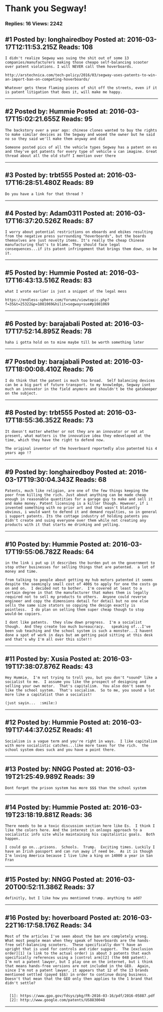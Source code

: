 # Thank you Segway!

### Replies: 16 Views: 2242

## \#1 Posted by: longhairedboy Posted at: 2016-03-17T12:11:53.215Z Reads: 108

```
I didn't realize Segway was suing the shit out of some 13 companies/manufacturers making those cheapo self-balancing scooter  over patent violations. I will NEVER call them hoverboards. 

http://arstechnica.com/tech-policy/2016/03/segway-uses-patents-to-win-an-import-ban-on-competing-hoverboards/

Whatever gets these flaming pieces of shit off the streets, even if it is patent litigation that does it, will make me happy.
```

---
## \#2 Posted by: Hummie Posted at: 2016-03-17T15:02:21.655Z Reads: 95

```
The backstory over a year ago: chinese clones wanted to buy the rights to make similar devices as the Segway and wooed the owner but he said no so they said we'll make them anyway and did

Someone posted pics of all the vehicle types Segway has a patent on es and they've got patents for every type of vehicle u can imagine. Great thread about all the old stuff I mention over there
```

---
## \#3 Posted by: trbt555 Posted at: 2016-03-17T16:28:51.480Z Reads: 89

```
Do you have a link for that thread ?
```

---
## \#4 Posted by: Adam0311 Posted at: 2016-03-17T16:37:20.526Z Reads: 87

```
I worry about potential restrictions on eboards and ebikes resulting from the negative press surrounding "hoverboards", but the boards themselves are just novelty items. It's really the cheap Chinese manufacturing that's to blame. They should face legal consequences...if its patent infringement that brings them down, so be it.
```

---
## \#5 Posted by: Hummie Posted at: 2016-03-17T16:43:13.516Z Reads: 83

```
what I wrote earlier is just a snippet of the legal mess

https://endless-sphere.com/forums/viewtopic.php?f=35&t=25322&p=1081069&hilit=segway+sue#p1081069
```

---
## \#6 Posted by: barajabali Posted at: 2016-03-17T17:52:14.895Z Reads: 78

```
haha i gotta hold on to mine maybe till be worth something later
```

---
## \#7 Posted by: barajabali Posted at: 2016-03-17T18:00:08.410Z Reads: 76

```
I do think that the patent is much too broad.  Self balancing devices can be a big part of future transport. to my knowledge, Segway isnt much an innovator in the field anymore and shouldn't be the gatekeeper on the subject.
```

---
## \#8 Posted by: trbt555 Posted at: 2016-03-17T18:55:36.352Z Reads: 73

```
It doesn't matter whether or not they are an innovator or not at present, what matters is the innovative idea they edeveloped at the time, which they have the right to defend now.

The original inventor of the hoverboard reportedly also patented his 4 years ago !?
```

---
## \#9 Posted by: longhairedboy Posted at: 2016-03-17T19:30:04.343Z Reads: 68

```
Patents, much like religion, are one of the few things keeping the poor from killing the rich. Just about anything can be made cheap enough in reasonable quantities for a garage guy to make and sell it and make money. Patent licensing is a killer though. However, if i invented something with no prior art and that wasn't blatantly obvious, i would want to defend it and demand royalties, so in general i support patents. Its the cottage industry of holding patents you didn't create and suing everyone over them while not creating any products with it that starts me drinking and yelling.
```

---
## \#10 Posted by: Hummie Posted at: 2016-03-17T19:55:06.782Z Reads: 64

```
in the link i put up it describes the burden put on the government to stop other businesses for selling things that are patented.  a lot of money and time.  

from talking to people about getting my hub motors patented it seems despite the seemingly small cost of 400$ to apply for one the costs go on and on.  I decided not to bother.  I'm covered at least to a certain degree in that the manufacturer that makes them is legally required not to sell my products to others.  Anyone could reverse engineer and copy the dimensions detail for detail but no one else sells the same size stators so copying the design exactly is pointless.  I do plan on selling them super cheap though to stop would-be copiers.

I dont like patents.  they slow down progress.  I'm a socialist though.  And they create too much bureaucracy.   speaking of...I've been sub teaching and the school system is such a monster...I havent done a spot of work in days but am getting paid sitting at this desk and that's why I'm all over this site!!!
```

---
## \#11 Posted by: Xusia Posted at: 2016-03-19T17:38:07.876Z Reads: 43

```
Hey Hummie,  I'm not trying to troll you, but you don't *sound* like a socialist to me.  I assume you like the prospect of designing and selling your own motor.  That's capitalism.  You also don't seem to like the school system.  That's socialism.  So to me, you sound a lot more like a capitalist than a socialist!

(just sayin...  :smile:)
```

---
## \#12 Posted by: Hummie Posted at: 2016-03-19T17:44:37.025Z Reads: 41

```
Socialism is a vague term and you're right in ways.  I like capitalism with more socialistic catches...like more taxes for the rich.  the school system does suck and you have a point there.
```

---
## \#13 Posted by: NNGG Posted at: 2016-03-19T21:25:49.989Z Reads: 39

```
Dont forget the prison system has more $$$ than the school system
```

---
## \#14 Posted by: Hummie Posted at: 2016-03-19T23:18:19.881Z Reads: 36

```
There needs to be a toxic discussion section here like Es.  I think I like the colors here. And the interest in onloops approach to a socialistic info site while maintaining his capitalistic goals.  Both happen. 

I could go on...prisons.  Schools.  Trump.  Exciting times. Luckily I have an Irish passport and can run away if need be.  As it is though I'm loving America because I live like a king on 14000 a year in San Fran
```

---
## \#15 Posted by: NNGG Posted at: 2016-03-20T00:52:11.386Z Reads: 37

```
definitly, but I like how you mentioned trump. anything to add?
```

---
## \#16 Posted by: hoverboard Posted at: 2016-03-22T16:17:58.176Z Reads: 34

```
Most of the articles I've seen about the ban are completely wrong.  What most people mean when they speak of hoverboards are the hands-free self-balancing scooters.  These specifically don't have an upright that is used for controls and rider support.  The [exclusion order][1] (a link to the actual order) is about 3 patents that each specifically references using a [control arm][2] (the 048 patent).  I'm not a patent lawyer, but I play one on the internet, but i think that means hands-free versions are not included in the GEO.  Again, since I'm not a patent lawyer, it appears that 12 of the 13 brands mentioned settled (payed $$$) in order to continue doing business.  Doesn't that mean that the GEO only then applies to the 1 brand that didn't settle?


  [1]: https://www.gpo.gov/fdsys/pkg/FR-2016-03-16/pdf/2016-05887.pdf
  [2]: http://www.google.com/patents/US8830048
```

---
